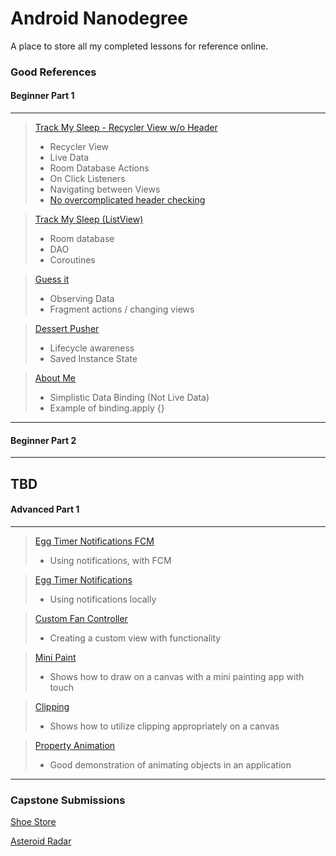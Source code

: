 

# Android Nanodegree

A place to store all my completed lessons for reference online.

### Good References

#### Beginner Part 1
--------

> [Track My Sleep - Recycler View w/o Header](https://github.com/rwarner/Android-Nanodegree-Lessons/tree/main/Beginner%20-%20Part%202/SleepTrackerRecyclerView_NoHeader)
> - Recycler View
> - Live Data
> - Room Database Actions
> - On Click Listeners
> - Navigating between Views
> - [No overcomplicated header checking](https://github.com/rwarner/Android-Nanodegree-Lessons/tree/main/Beginner%20-%20Part%202/SleepTrackerRecyclerView_Header)

> [Track My Sleep (ListView)](https://github.com/rwarner/Android-Nanodegree-Lessons/tree/main/Beginner%20-%20Part%202/SleepTrackerListView)
> - Room database
> - DAO
> - Coroutines

> [Guess it](https://github.com/rwarner/Android-Nanodegree-Lessons/tree/main/Beginner%20-%20Part%201/GuessIt) 
> - Observing Data
> - Fragment actions / changing views

> [Dessert Pusher](https://github.com/rwarner/Android-Nanodegree-Lessons/tree/main/Beginner%20-%20Part%201/DessertPusher)
> - Lifecycle awareness
> - Saved Instance State

> [About Me](https://github.com/rwarner/Android-Nanodegree-Lessons/tree/main/Beginner%20-%20Part%201/AboutMe)
> - Simplistic Data Binding (Not Live Data)
> - Example of binding.apply {}
--------

#### Beginner Part 2
--------
TBD
--------

#### Advanced Part 1
--------
> [Egg Timer Notifications FCM](https://github.com/rwarner/Android-Nanodegree/tree/main/Advanced%20-%20Part%201/egg-timer-notifications-fcm)
> - Using notifications, with FCM

> [Egg Timer Notifications](https://github.com/rwarner/Android-Nanodegree/tree/main/Advanced%20-%20Part%201/egg-timer-notifications)
> - Using notifications locally

> [Custom Fan Controller](https://github.com/rwarner/Android-Nanodegree/tree/main/Advanced%20-%20Part%201/Custom-Fan-Controller)
> - Creating a custom view with functionality

> [Mini Paint](https://github.com/rwarner/Android-Nanodegree/tree/main/Advanced%20-%20Part%201/MiniPaint)
> - Shows how to draw on a canvas with a mini painting app with touch

> [Clipping](https://github.com/rwarner/Android-Nanodegree/tree/main/Advanced%20-%20Part%201/ClippingExample)
> - Shows how to utilize clipping appropriately on a canvas

> [Property Animation](https://github.com/rwarner/Android-Nanodegree/tree/main/Advanced%20-%20Part%201/property-animation)
> - Good demonstration of animating objects in an application
--------



### Capstone Submissions

[Shoe Store](https://github.com/rwarner/Android-Nanodegree/tree/main/Capstones/Beginner-Part-1-Shoe-Store)

[Asteroid Radar](https://github.com/rwarner/Android-Nanodegree/tree/main/Capstones/Beginner-Part-2-Asteroid-Radar)
